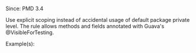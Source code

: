 Since: PMD 3.4

Use explicit scoping instead of accidental usage of default package private level.
The rule allows methods and fields annotated with Guava's @VisibleForTesting.

Example(s):
```

```
